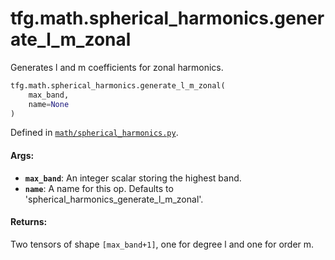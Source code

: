 <div itemscope itemtype="http://developers.google.com/ReferenceObject">
<meta itemprop="name" content="tfg.math.spherical_harmonics.generate_l_m_zonal" />
<meta itemprop="path" content="Stable" />
</div>

# tfg.math.spherical_harmonics.generate_l_m_zonal

Generates l and m coefficients for zonal harmonics.

``` python
tfg.math.spherical_harmonics.generate_l_m_zonal(
    max_band,
    name=None
)
```



Defined in [`math/spherical_harmonics.py`](https://github.com/tensorflow/graphics/blob/master/tensorflow_graphics/math/spherical_harmonics.py).

<!-- Placeholder for "Used in" -->

#### Args:

* <b>`max_band`</b>: An integer scalar storing the highest band.
* <b>`name`</b>: A name for this op. Defaults to
  'spherical_harmonics_generate_l_m_zonal'.


#### Returns:

Two tensors of shape `[max_band+1]`, one for degree l and one for order m.
